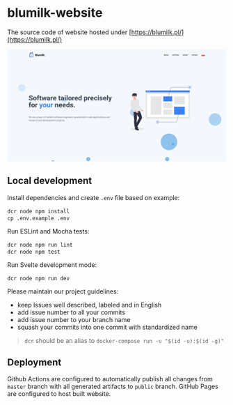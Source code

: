 # blumilk-website
The source code of website hosted under [https://blumilk.pl/](https://blumilk.pl/)

![Homepage screenshot](screenshot.png)

## Local development
Install dependencies and create `.env` file based on example:
```
dcr node npm install
cp .env.example .env
```

Run ESLint and Mocha tests:
```
dcr node npm run lint
dcr node npm test
```

Run Svelte development mode:
```
dcr node npm run dev
```

Please maintain our project guidelines:
* keep Issues well described, labeled and in English
* add issue number to all your commits
* add issue number to your branch name
* squash your commits into one commit with standardized name

> `dcr` should be an alias to `docker-compose run -u "$(id -u):$(id -g)"`

## Deployment
Github Actions are configured to automatically publish all changes from `master` branch with all generated artifacts to `public` branch. GitHub Pages are configured to host built website.
